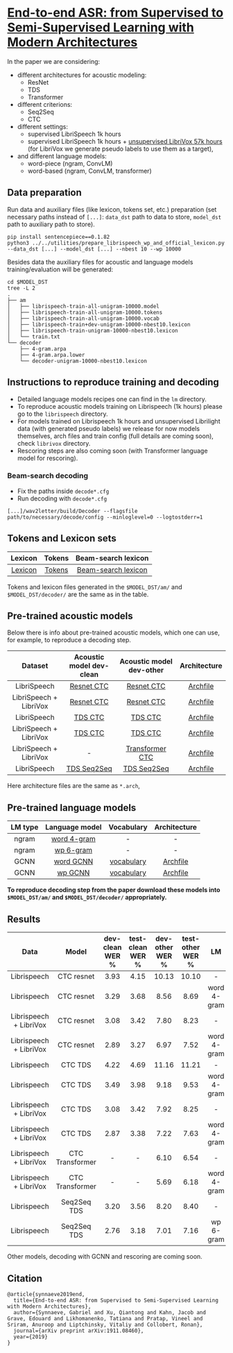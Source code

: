 # [End-to-end ASR: from Supervised to Semi-Supervised Learning with Modern Architectures](https://arxiv.org/abs/1911.08460)

In the paper we are considering:
- different architectures for acoustic modeling:
  - ResNet
  - TDS
  - Transformer
- different criterions:
  - Seq2Seq
  - CTC
- different settings:
  - supervised LibriSpeech 1k hours
  - supervised LibriSpeech 1k hours + [unsupervised LibriVox 57k hours](https://github.com/facebookresearch/libri-light) (for LibriVox we generate pseudo labels to use them as a target),
- and different language models:
  - word-piece (ngram, ConvLM)
  - word-based (ngram, ConvLM, transformer)

## Data preparation

Run data and auxiliary files (like lexicon, tokens set, etc.) preparation (set necessary paths instead of `[...]`: `data_dst` path to data to store, `model_dst` path to auxiliary path to store).
```
pip install sentencepiece==0.1.82
python3 ../../utilities/prepare_librispeech_wp_and_official_lexicon.py --data_dst [...] --model_dst [...] --nbest 10 --wp 10000
```
Besides data the auxiliary files for acoustic and language models training/evaluation will be generated:
```
cd $MODEL_DST
tree -L 2
.
├── am
│   ├── librispeech-train-all-unigram-10000.model
│   ├── librispeech-train-all-unigram-10000.tokens
│   ├── librispeech-train-all-unigram-10000.vocab
│   ├── librispeech-train+dev-unigram-10000-nbest10.lexicon
│   ├── librispeech-train-unigram-10000-nbest10.lexicon
│   └── train.txt
└── decoder
    ├── 4-gram.arpa
    ├── 4-gram.arpa.lower
    └── decoder-unigram-10000-nbest10.lexicon
```

## Instructions to reproduce training and decoding
- Detailed language models recipes one can find in the `lm` directory.
- To reproduce acoustic models training on Librispeech (1k hours) please go to the `librispeech` directory.
- For models trained on Librispeech 1k hours and unsupervised Librilight data (with generated pseudo labels) we release for now models themselves, arch files and train config (full details are coming soon), check `librivox` directory.
- Rescoring steps are also coming soon (with Transformer language model for rescoring).

### Beam-search decoding
- Fix the paths inside `decode*.cfg`
- Run decoding with `decode*.cfg`
```
[...]/wav2letter/build/Decoder --flagsfile path/to/necessary/decode/config --minloglevel=0 --logtostderr=1
```

## Tokens and Lexicon sets

| Lexicon | Tokens | Beam-search lexicon |
|:-:|:-:|:-:|
| [Lexicon](https://dl.fbaipublicfiles.com/wav2letter/sota/2019/librispeech/models/am/librispeech-train+dev-unigram-10000-nbest10.lexicon) | [Tokens](https://dl.fbaipublicfiles.com/wav2letter/sota/2019/librispeech/models/am/librispeech-train-all-unigram-10000.tokens) | [Beam-search lexicon](https://dl.fbaipublicfiles.com/wav2letter/sota/2019/decoder-unigram-10000-nbest10.lexicon) |

Tokens and lexicon files generated in the `$MODEL_DST/am/` and `$MODEL_DST/decoder/` are the same as in the table.

## Pre-trained acoustic models

Below there is info about pre-trained acoustic models, which one can use, for example, to reproduce a decoding step.

| Dataset | Acoustic model dev-clean | Acoustic model dev-other | Architecture |
|:-:|:-:|:-:|:-:|
| LibriSpeech | [Resnet CTC](https://dl.fbaipublicfiles.com/wav2letter/sota/2019/librispeech/models/am/am_resnet_ctc_librispeech_dev_clean.bin) | [Resnet CTC](https://dl.fbaipublicfiles.com/wav2letter/sota/2019/librispeech/models/am/am_resnet_ctc_librispeech_dev_other.bin) | [Archfile](https://dl.fbaipublicfiles.com/wav2letter/sota/2019/am/am_resnet_ctc.arch)|
| LibriSpeech + LibriVox | [Resnet CTC](https://dl.fbaipublicfiles.com/wav2letter/sota/2019/librivox/models/am/am_resnet_ctc_librivox_dev_clean.bin) | [Resnet CTC](https://dl.fbaipublicfiles.com/wav2letter/sota/2019/librivox/models/am/am_resnet_ctc_librivox_dev_other.bin) | [Archfile](https://dl.fbaipublicfiles.com/wav2letter/sota/2019/am/am_resnet_ctc.arch)|
| LibriSpeech | [TDS CTC](https://dl.fbaipublicfiles.com/wav2letter/sota/2019/librispeech/models/am/am_tds_ctc_librispeech_dev_clean.bin) | [TDS CTC](https://dl.fbaipublicfiles.com/wav2letter/sota/2019/librispeech/models/am/am_tds_ctc_librispeech_dev_other.bin) | [Archfile](https://dl.fbaipublicfiles.com/wav2letter/sota/2019/am/am_resnet_ctc.arch)|
| LibriSpeech + LibriVox | [TDS CTC](https://dl.fbaipublicfiles.com/wav2letter/sota/2019/librispeech/models/am/am_tds_ctc_librivox_dev_clean.bin) | [TDS CTC](https://dl.fbaipublicfiles.com/wav2letter/sota/2019/librispeech/models/am/am_tds_ctc_librivox_dev_other.bin) | [Archfile](https://dl.fbaipublicfiles.com/wav2letter/sota/2019/am/am_tds_ctc_librivox.arch) |
| LibriSpeech + LibriVox | - | [Transformer CTC](https://dl.fbaipublicfiles.com/wav2letter/sota/2019/librivox/models/am/am_transformer_ctc_librivox_dev_other.bin) | [Archfile](https://dl.fbaipublicfiles.com/wav2letter/sota/2019/am/am_transformer_ctc.arch)|
| LibriSpeech | [TDS Seq2Seq](https://dl.fbaipublicfiles.com/wav2letter/sota/2019/librispeech/models/am/am_tds_s2s_librispeech_dev_clean.bin) | [TDS Seq2Seq](https://dl.fbaipublicfiles.com/wav2letter/sota/2019/librispeech/models/am/am_tds_s2s_librispeech_dev_other.bin) | [Archfile](https://dl.fbaipublicfiles.com/wav2letter/sota/2019/am/am_tds_s2s.arch) |

Here architecture files are the same as `*.arch`,

## Pre-trained language models

| LM type | Language model | Vocabulary | Architecture |
|:-:|:-:|:-:|:-:|
| ngram | [word 4-gram](https://dl.fbaipublicfiles.com/wav2letter/lexicon_free/librispeech/models/lm/lm_librispeech_kenlm_word_4g_200kvocab.bin) | - | - |
| ngram | [wp 6-gram](https://dl.fbaipublicfiles.com/wav2letter/sota/2019/lm/lm_librispeech_kenlm_wp_10k_6gram_pruning_000012.bin) | - | - |
| GCNN | [word GCNN](https://dl.fbaipublicfiles.com/wav2letter/lexicon_free/librispeech/models/lm/lm_librispeech_convlm_word_14B.bin) | [vocabulary](https://dl.fbaipublicfiles.com/wav2letter/lexicon_free/librispeech/models/lm/lm_librispeech_convlm_word_14B.vocab) | [Archfile](lm/lm_librispeech_word_gcnn_14B.arch)|
| GCNN | [wp GCNN](https://dl.fbaipublicfiles.com/wav2letter/sota/2019/lm/lm_librispeech_wp_10k_gcnn_14B.bin) | [vocabulary](https://dl.fbaipublicfiles.com/wav2letter/sota/2019/lm/lm_librispeech_wp_10k_gcnn_14B.vocab) | [Archfile](lm/lm_librispeech_wp_10k_gcnn_14B.arch)|


**To reproduce decoding step from the paper download these models into `$MODEL_DST/am/` and `$MODEL_DST/decoder/` appropriately.**

## Results

| Data | Model | dev-clean WER % | test-clean WER % | dev-other WER % | test-other WER % | LM |
|:-:|:-:|:-:|:-:|:-:|:-:|:-:|
| Librispeech | CTC resnet | 3.93 | 4.15 | 10.13 | 10.10 | - |
| Librispeech | CTC resnet | 3.29 | 3.68 | 8.56 | 8.69 | word 4-gram |
| Librispeech + LibriVox | CTC resnet | 3.08 | 3.42 | 7.80 | 8.23 | - |
| Librispeech + LibriVox | CTC resnet | 2.89 | 3.27 | 6.97 | 7.52 | word 4-gram |
| Librispeech | CTC TDS | 4.22 | 4.69 | 11.16 | 11.21 | - |
| Librispeech | CTC TDS | 3.49 | 3.98 | 9.18 | 9.53 | word 4-gram |
| Librispeech + LibriVox | CTC TDS | 3.08 | 3.42 | 7.92 | 8.25 | - |
| Librispeech + LibriVox | CTC TDS | 2.87 | 3.38 | 7.22 | 7.63 | word 4-gram |
| Librispeech + LibriVox | CTC Transformer | - | - | 6.10 | 6.54 | - |
| Librispeech + LibriVox | CTC Transformer | - | - | 5.69 | 6.18 | word 4-gram |
| Librispeech | Seq2Seq TDS | 3.20 | 3.56 | 8.20 | 8.40 | - |
| Librispeech | Seq2Seq TDS | 2.76 | 3.18 | 7.01 | 7.16 | wp 6-gram |

Other models, decoding with GCNN and rescoring are coming soon.

## Citation
```
@article{synnaeve2019end,
  title={End-to-end ASR: from Supervised to Semi-Supervised Learning with Modern Architectures},
  author={Synnaeve, Gabriel and Xu, Qiantong and Kahn, Jacob and Grave, Edouard and Likhomanenko, Tatiana and Pratap, Vineel and Sriram, Anuroop and Liptchinsky, Vitaliy and Collobert, Ronan},
  journal={arXiv preprint arXiv:1911.08460},
  year={2019}
}
```
